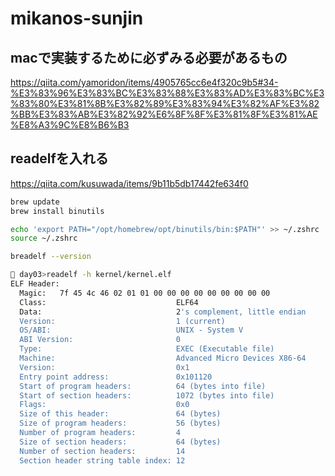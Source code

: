 # mikanos-sunjin

## macで実装するために必ずみる必要があるもの  

https://qiita.com/yamoridon/items/4905765cc6e4f320c9b5#34-%E3%83%96%E3%83%BC%E3%83%88%E3%83%AD%E3%83%BC%E3%83%80%E3%81%8B%E3%82%89%E3%83%94%E3%82%AF%E3%82%BB%E3%83%AB%E3%82%92%E6%8F%8F%E3%81%8F%E3%81%AE%E8%A3%9C%E8%B6%B3

## readelfを入れる  
https://qiita.com/kusuwada/items/9b11b5db17442fe634f0  

```sh
brew update
brew install binutils

echo 'export PATH="/opt/homebrew/opt/binutils/bin:$PATH"' >> ~/.zshrc
source ~/.zshrc

breadelf --version
```

```sh
🐼 day03>readelf -h kernel/kernel.elf 
ELF Header:
  Magic:   7f 45 4c 46 02 01 01 00 00 00 00 00 00 00 00 00 
  Class:                             ELF64
  Data:                              2's complement, little endian
  Version:                           1 (current)
  OS/ABI:                            UNIX - System V
  ABI Version:                       0
  Type:                              EXEC (Executable file)
  Machine:                           Advanced Micro Devices X86-64
  Version:                           0x1
  Entry point address:               0x101120
  Start of program headers:          64 (bytes into file)
  Start of section headers:          1072 (bytes into file)
  Flags:                             0x0
  Size of this header:               64 (bytes)
  Size of program headers:           56 (bytes)
  Number of program headers:         4
  Size of section headers:           64 (bytes)
  Number of section headers:         14
  Section header string table index: 12
  ```